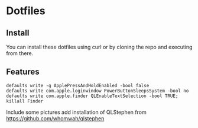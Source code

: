 Dotfiles
========

Install
-------
You can install these dotfiles using curl or by cloning the repo and executing from there.

Features
--------
```
defaults write -g ApplePressAndHoldEnabled -bool false
defaults write com.apple.loginwindow PowerButtonSleepsSystem -bool no
defaults write com.apple.finder QLEnableTextSelection -bool TRUE; killall Finder
```

Include some pictures
add installation of QLStephen from https://github.com/whomwah/qlstephen
